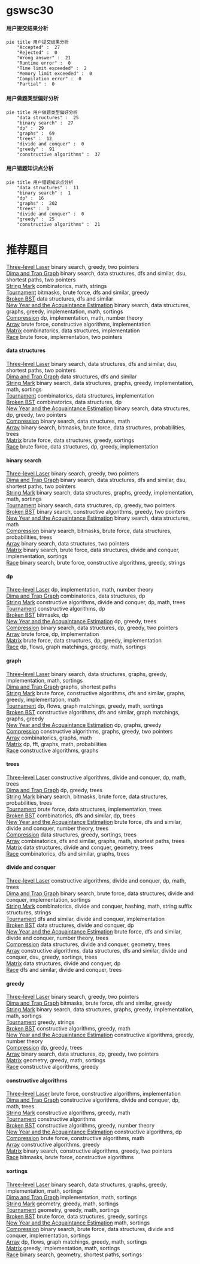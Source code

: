 # gswsc30
<!-- tabs:start -->
#### **用户提交结果分析**

```mermaid
pie title 用户提交结果分析
    "Accepted" :  27
    "Rejected" :  0
    "Wrong answer" :  21
    "Runtime error" :  0
    "Time limit exceeded" :  2
    "Memory limit exceeded" :  0
    "Compilation error" :  0
    "Partial" :  0
```
#### **用户做题类型偏好分析**

```mermaid
pie title 用户做题类型偏好分析
    "data structures" :  25
    "binary search" :  27
    "dp" :  29
    "graphs" :  69
    "trees" :  12
    "divide and conquer" :  0
    "greedy" :  91
    "constructive algorithms" :  37
```
#### **用户错题知识点分析**

```mermaid
pie title 用户错题知识点分析
    "data structures" :  11
    "binary search" :  1
    "dp" :  16
    "graphs" :  202
    "trees" :  1
    "divide and conquer" :  0
    "greedy" :  25
    "constructive algorithms" :  21
```
<!-- tabs:end -->
# 推荐题目
[Three-level Laser](https://codeforces.com/contest/957/problem/C)		binary search,
                        greedy,
                        two pointers		  
[Dima and Trap Graph](http://codeforces.com/problemset/problem/366/D)		binary search,
                        data structures,
                        dfs and similar,
                        dsu,
                        shortest paths,
                        two pointers		  
[String Mark](http://codeforces.com/problemset/problem/895/D)		combinatorics,
                        math,
                        strings		  
[Tournament](http://codeforces.com/problemset/problem/27/B)		bitmasks,
                        brute force,
                        dfs and similar,
                        greedy		  
[Broken BST](http://codeforces.com/problemset/problem/797/D)		data structures,
                        dfs and similar		  
[New Year and the Acquaintance Estimation](http://codeforces.com/problemset/problem/1091/E)		binary search,
                        data structures,
                        graphs,
                        greedy,
                        implementation,
                        math,
                        sortings		  
[Compression](http://codeforces.com/problemset/problem/1107/D)		dp,
                        implementation,
                        math,
                        number theory		  
[Array](http://codeforces.com/problemset/problem/300/A)		brute force,
                        constructive algorithms,
                        implementation		  
[Matrix](http://codeforces.com/problemset/problem/364/A)		combinatorics,
                        data structures,
                        implementation		  
[Race](http://codeforces.com/problemset/problem/43/E)		brute force,
                        implementation,
                        two pointers		  
<!-- tabs:start -->
#### **data structures**
[Three-level Laser](http://codeforces.com/problemset/problem/366/D)		binary search,
                        data structures,
                        dfs and similar,
                        dsu,
                        shortest paths,
                        two pointers		  
[Dima and Trap Graph](http://codeforces.com/problemset/problem/797/D)		data structures,
                        dfs and similar		  
[String Mark](http://codeforces.com/problemset/problem/1091/E)		binary search,
                        data structures,
                        graphs,
                        greedy,
                        implementation,
                        math,
                        sortings		  
[Tournament](http://codeforces.com/problemset/problem/364/A)		combinatorics,
                        data structures,
                        implementation		  
[Broken BST](https://codeforces.com/contest/1086/problem/E)		combinatorics,
                        data structures,
                        dp		  
[New Year and the Acquaintance Estimation](http://codeforces.com/problemset/problem/1492/C)		binary search,
                        data structures,
                        dp,
                        greedy,
                        two pointers		  
[Compression](http://codeforces.com/problemset/problem/1490/G)		binary search,
                        data structures,
                        math		  
[Array](http://codeforces.com/problemset/problem/1479/D)		binary search,
                        bitmasks,
                        brute force,
                        data structures,
                        probabilities,
                        trees		  
[Matrix](http://codeforces.com/problemset/problem/1497/A)		brute force,
                        data structures,
                        greedy,
                        sortings		  
[Race](http://codeforces.com/problemset/problem/1491/C)		brute force,
                        data structures,
                        dp,
                        greedy,
                        implementation		  
#### **binary search**
[Three-level Laser](https://codeforces.com/contest/957/problem/C)		binary search,
                        greedy,
                        two pointers		  
[Dima and Trap Graph](http://codeforces.com/problemset/problem/366/D)		binary search,
                        data structures,
                        dfs and similar,
                        dsu,
                        shortest paths,
                        two pointers		  
[String Mark](http://codeforces.com/problemset/problem/1091/E)		binary search,
                        data structures,
                        graphs,
                        greedy,
                        implementation,
                        math,
                        sortings		  
[Tournament](http://codeforces.com/problemset/problem/1492/C)		binary search,
                        data structures,
                        dp,
                        greedy,
                        two pointers		  
[Broken BST](http://codeforces.com/problemset/problem/1463/D)		binary search,
                        constructive algorithms,
                        greedy,
                        two pointers		  
[New Year and the Acquaintance Estimation](http://codeforces.com/problemset/problem/1490/G)		binary search,
                        data structures,
                        math		  
[Compression](http://codeforces.com/problemset/problem/1479/D)		binary search,
                        bitmasks,
                        brute force,
                        data structures,
                        probabilities,
                        trees		  
[Array](http://codeforces.com/problemset/problem/1436/E)		binary search,
                        data structures,
                        two pointers		  
[Matrix](http://codeforces.com/problemset/problem/1461/D)		binary search,
                        brute force,
                        data structures,
                        divide and conquer,
                        implementation,
                        sortings		  
[Race](http://codeforces.com/problemset/problem/1493/C)		binary search,
                        brute force,
                        constructive algorithms,
                        greedy,
                        strings		  
#### **dp**
[Three-level Laser](http://codeforces.com/problemset/problem/1107/D)		dp,
                        implementation,
                        math,
                        number theory		  
[Dima and Trap Graph](https://codeforces.com/contest/1086/problem/E)		combinatorics,
                        data structures,
                        dp		  
[String Mark](http://codeforces.com/problemset/problem/1379/E)		constructive algorithms,
                        divide and conquer,
                        dp,
                        math,
                        trees		  
[Tournament](http://codeforces.com/problemset/problem/353/D)		constructive algorithms,
                        dp		  
[Broken BST](http://codeforces.com/problemset/problem/772/D)		bitmasks,
                        dp		  
[New Year and the Acquaintance Estimation](http://codeforces.com/problemset/problem/1280/D)		dp,
                        greedy,
                        trees		  
[Compression](http://codeforces.com/problemset/problem/1492/C)		binary search,
                        data structures,
                        dp,
                        greedy,
                        two pointers		  
[Array](https://codeforces.com/contest/1457/problem/C)		brute force,
                        dp,
                        implementation		  
[Matrix](http://codeforces.com/problemset/problem/1491/C)		brute force,
                        data structures,
                        dp,
                        greedy,
                        implementation		  
[Race](http://codeforces.com/problemset/problem/1437/C)		dp,
                        flows,
                        graph matchings,
                        greedy,
                        math,
                        sortings		  
#### **graph**
[Three-level Laser](http://codeforces.com/problemset/problem/1091/E)		binary search,
                        data structures,
                        graphs,
                        greedy,
                        implementation,
                        math,
                        sortings		  
[Dima and Trap Graph](http://codeforces.com/problemset/problem/601/A)		graphs,
                        shortest paths		  
[String Mark](http://codeforces.com/problemset/problem/1487/C)		brute force,
                        constructive algorithms,
                        dfs and similar,
                        graphs,
                        greedy,
                        implementation,
                        math		  
[Tournament](http://codeforces.com/problemset/problem/1437/C)		dp,
                        flows,
                        graph matchings,
                        greedy,
                        math,
                        sortings		  
[Broken BST](http://codeforces.com/problemset/problem/1470/D)		constructive algorithms,
                        dfs and similar,
                        graph matchings,
                        graphs,
                        greedy		  
[New Year and the Acquaintance Estimation](http://codeforces.com/problemset/problem/1476/C)		dp,
                        graphs,
                        greedy		  
[Compression](http://codeforces.com/problemset/problem/1304/D)		constructive algorithms,
                        graphs,
                        greedy,
                        two pointers		  
[Array](http://codeforces.com/problemset/problem/1475/C)		combinatorics,
                        graphs,
                        math		  
[Matrix](http://codeforces.com/problemset/problem/553/E)		dp,
                        fft,
                        graphs,
                        math,
                        probabilities		  
[Race](http://codeforces.com/problemset/problem/1495/C)		constructive algorithms,
                        graphs		  
#### **trees**
[Three-level Laser](http://codeforces.com/problemset/problem/1379/E)		constructive algorithms,
                        divide and conquer,
                        dp,
                        math,
                        trees		  
[Dima and Trap Graph](http://codeforces.com/problemset/problem/1280/D)		dp,
                        greedy,
                        trees		  
[String Mark](http://codeforces.com/problemset/problem/1479/D)		binary search,
                        bitmasks,
                        brute force,
                        data structures,
                        probabilities,
                        trees		  
[Tournament](http://codeforces.com/problemset/problem/1511/C)		brute force,
                        data structures,
                        implementation,
                        trees		  
[Broken BST](http://codeforces.com/problemset/problem/1499/F)		combinatorics,
                        dfs and similar,
                        dp,
                        trees		  
[New Year and the Acquaintance Estimation](http://codeforces.com/problemset/problem/1491/E)		brute force,
                        dfs and similar,
                        divide and conquer,
                        number theory,
                        trees		  
[Compression](http://codeforces.com/problemset/problem/1466/D)		data structures,
                        greedy,
                        sortings,
                        trees		  
[Array](http://codeforces.com/problemset/problem/1495/D)		combinatorics,
                        dfs and similar,
                        graphs,
                        math,
                        shortest paths,
                        trees		  
[Matrix](http://codeforces.com/problemset/problem/1303/G)		data structures,
                        divide and conquer,
                        geometry,
                        trees		  
[Race](http://codeforces.com/problemset/problem/1454/E)		combinatorics,
                        dfs and similar,
                        graphs,
                        trees		  
#### **divide and conquer**
[Three-level Laser](http://codeforces.com/problemset/problem/1379/E)		constructive algorithms,
                        divide and conquer,
                        dp,
                        math,
                        trees		  
[Dima and Trap Graph](http://codeforces.com/problemset/problem/1461/D)		binary search,
                        brute force,
                        data structures,
                        divide and conquer,
                        implementation,
                        sortings		  
[String Mark](http://codeforces.com/problemset/problem/1466/G)		combinatorics,
                        divide and conquer,
                        hashing,
                        math,
                        string suffix structures,
                        strings		  
[Tournament](http://codeforces.com/problemset/problem/1490/D)		dfs and similar,
                        divide and conquer,
                        implementation		  
[Broken BST](https://codeforces.com/contest/1483/problem/C)		data structures,
                        divide and conquer,
                        dp		  
[New Year and the Acquaintance Estimation](http://codeforces.com/problemset/problem/1491/E)		brute force,
                        dfs and similar,
                        divide and conquer,
                        number theory,
                        trees		  
[Compression](http://codeforces.com/problemset/problem/1303/G)		data structures,
                        divide and conquer,
                        geometry,
                        trees		  
[Array](http://codeforces.com/problemset/problem/1494/D)		constructive algorithms,
                        data structures,
                        dfs and similar,
                        divide and conquer,
                        dsu,
                        greedy,
                        sortings,
                        trees		  
[Matrix](http://codeforces.com/problemset/problem/1482/E)		data structures,
                        divide and conquer,
                        dp		  
[Race](http://codeforces.com/problemset/problem/566/C)		dfs and similar,
                        divide and conquer,
                        trees		  
#### **greedy**
[Three-level Laser](https://codeforces.com/contest/957/problem/C)		binary search,
                        greedy,
                        two pointers		  
[Dima and Trap Graph](http://codeforces.com/problemset/problem/27/B)		bitmasks,
                        brute force,
                        dfs and similar,
                        greedy		  
[String Mark](http://codeforces.com/problemset/problem/1091/E)		binary search,
                        data structures,
                        graphs,
                        greedy,
                        implementation,
                        math,
                        sortings		  
[Tournament](http://codeforces.com/problemset/problem/1083/B)		greedy,
                        strings		  
[Broken BST](http://codeforces.com/problemset/problem/468/A)		constructive algorithms,
                        greedy,
                        math		  
[New Year and the Acquaintance Estimation](http://codeforces.com/problemset/problem/1396/A)		constructive algorithms,
                        greedy,
                        number theory		  
[Compression](http://codeforces.com/problemset/problem/1280/D)		dp,
                        greedy,
                        trees		  
[Array](http://codeforces.com/problemset/problem/1492/C)		binary search,
                        data structures,
                        dp,
                        greedy,
                        two pointers		  
[Matrix](https://codeforces.com/contest/1496/problem/C)		geometry,
                        greedy,
                        math,
                        sortings		  
[Race](http://codeforces.com/problemset/problem/1493/A)		constructive algorithms,
                        greedy		  
#### **constructive algorithms**
[Three-level Laser](http://codeforces.com/problemset/problem/300/A)		brute force,
                        constructive algorithms,
                        implementation		  
[Dima and Trap Graph](http://codeforces.com/problemset/problem/1379/E)		constructive algorithms,
                        divide and conquer,
                        dp,
                        math,
                        trees		  
[String Mark](http://codeforces.com/problemset/problem/468/A)		constructive algorithms,
                        greedy,
                        math		  
[Tournament](http://codeforces.com/problemset/problem/622/D)		constructive algorithms		  
[Broken BST](http://codeforces.com/problemset/problem/1396/A)		constructive algorithms,
                        greedy,
                        number theory		  
[New Year and the Acquaintance Estimation](http://codeforces.com/problemset/problem/353/D)		constructive algorithms,
                        dp		  
[Compression](http://codeforces.com/problemset/problem/1490/B)		brute force,
                        constructive algorithms,
                        math		  
[Array](http://codeforces.com/problemset/problem/1493/A)		constructive algorithms,
                        greedy		  
[Matrix](http://codeforces.com/problemset/problem/1463/D)		binary search,
                        constructive algorithms,
                        greedy,
                        two pointers		  
[Race](https://codeforces.com/contest/1456/problem/B)		bitmasks,
                        brute force,
                        constructive algorithms		  
#### **sortings**
[Three-level Laser](http://codeforces.com/problemset/problem/1091/E)		binary search,
                        data structures,
                        graphs,
                        greedy,
                        implementation,
                        math,
                        sortings		  
[Dima and Trap Graph](http://codeforces.com/problemset/problem/723/A)		implementation,
                        math,
                        sortings		  
[String Mark](https://codeforces.com/contest/1496/problem/C)		geometry,
                        greedy,
                        math,
                        sortings		  
[Tournament](http://codeforces.com/problemset/problem/1495/A)		geometry,
                        greedy,
                        math,
                        sortings		  
[Broken BST](http://codeforces.com/problemset/problem/1497/A)		brute force,
                        data structures,
                        greedy,
                        sortings		  
[New Year and the Acquaintance Estimation](http://codeforces.com/problemset/problem/1427/A)		math,
                        sortings		  
[Compression](http://codeforces.com/problemset/problem/1461/D)		binary search,
                        brute force,
                        data structures,
                        divide and conquer,
                        implementation,
                        sortings		  
[Array](http://codeforces.com/problemset/problem/1437/C)		dp,
                        flows,
                        graph matchings,
                        greedy,
                        math,
                        sortings		  
[Matrix](http://codeforces.com/problemset/problem/1473/A)		greedy,
                        implementation,
                        math,
                        sortings		  
[Race](http://codeforces.com/problemset/problem/1486/B)		binary search,
                        geometry,
                        shortest paths,
                        sortings		  
<!-- tabs:end -->
